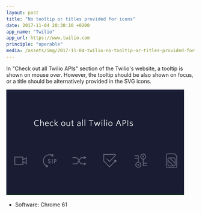 ```yaml
---
layout: post
title: "No tooltip or titles provided for icons"
date: 2017-11-04 20:30:10 +0200
app_name: "Twilio"
app_url: https://www.twilio.com
principle: "operable"
media: /assets/img/2017-11-04-twilio-no-tooltip-or-titles-provided-for-icons.gif
---
```


In "Check out all Twilio APIs" section of the Twilio's website, a tooltip is shown on mouse over. However, the tooltip should be also shown on focus, or a title should be alternatively provided in the SVG icons.

!["Check out all Twilio APIs" section](/assets/img/2017-11-04-twilio-no-tooltip-or-titles-provided-for-icons.gif)

* Software: Chrome 61
